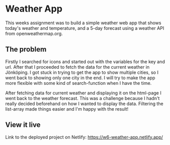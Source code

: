 # Weather App

This weeks assignment was to build a simple weather web app that shows today's weather and temperature, and a 5-day forecast using a weather API from openweathermap.org. 

## The problem

Firstly I searched for icons and started out with the variables for the key and url. After that I proceeded to fetch the data for the current weather in Jönköping. I got stuck in trying to get the app to show multiple cities, so I went back to showing only one city in the end. I will try to make the app more flexible with some kind of search-function when I have the time.  

After fetching data for current weather and displaying it on the html-page  I went back to the weather forecast. This was a challenge because I hadn't really decided beforehand on how I wanted to display the data. Filtering the list-array made things easier and I'm happy with the result!

## View it live

Link to the deployed project on Netlify: https://w6-weather-app.netlify.app/